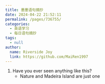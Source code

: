 ```yaml
---
title: 墨墨语句摘抄
date: 2024-04-22 21:52:11
permalink: /pages/736755/
categories: 
  - 英语学习
  - 每日语句摘抄
tags: 
  - null
author: 
  name: Riverside Joy
  link: https://github.com/MaiRen1997
---
```

1. Have you ever seen anything like this?
   -  Nature and Madeira Island are just one

























































